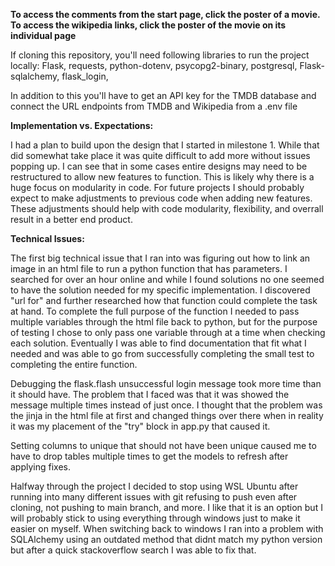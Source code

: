 **To access the comments from the start page, click the poster of a movie. To access the wikipedia links, click the poster of the movie on its individual page**

If cloning this repository, you'll need following libraries to run the project locally:
Flask,
requests,
python-dotenv,
psycopg2-binary,
postgresql,
Flask-sqlalchemy,
flask_login,

In addition to this you'll have to get an API key for the TMDB database and connect the URL endpoints from TMDB and Wikipedia from a .env file

**Implementation vs. Expectations:**

I had a plan to build upon the design that I started in milestone 1. While that did somewhat take place it was quite difficult to add more without issues popping up. I can see that in some cases entire designs may need to be restructured to allow new features to function. This is likely why there is a huge focus on modularity in code. For future projects I should probably expect to make adjustments to previous code when adding new features. These adjustments should help with code modularity, flexibility, and overrall result in a better end product.


**Technical Issues:**

The first big technical issue that I ran into was figuring out how to link an image in an html file to run a python function that has parameters. I searched for over an hour online and while I found solutions no one seemed to have the solution needed for my specific implementation. I discovered "url for" and further researched how that function could complete the task at hand. To complete the full purpose of the function I needed to pass multiple variables through the html file back to python, but for the purpose of testing I chose to only pass one variable through at a time when checking each solution. Eventually I was able to find documentation that fit what I needed and was able to go from successfully completing the small test to completing the entire function.

Debugging the flask.flash unsuccessful login message took more time than it should have. The problem that I faced was that it was showed the message multiple times instead of just once. I thought that the problem was the jinja in the html file at first and changed things over there when in reality it was my placement of the "try" block in app.py that caused it. 

Setting columns to unique that should not have been unique caused me to have to drop tables multiple times to get the models to refresh after applying fixes.

Halfway through the project I decided to stop using WSL Ubuntu after running into many different issues with git refusing to push even after cloning, not pushing to main branch, and more. I like that it is an option but I will probably stick to using everything through windows just to make it easier on myself. When switching back to windows I ran into a problem with SQLAlchemy using an outdated method that didnt match my python version but after a quick stackoverflow search I was able to fix that.




